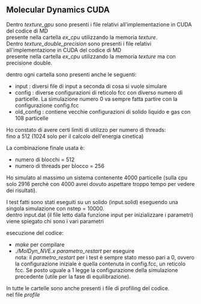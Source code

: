 ## Molecular Dynamics CUDA
  
Dentro *texture_gpu* sono presenti i file relativi all'implementazione in CUDA del codice di MD  
presente nella cartella *ex_cpu* utilizzando la memoria *texture*.    
Dentro *texture_double_precision* sono presenti i file relativi all'implementazione in CUDA del codice di MD  
presente nella cartella *ex_cpu* utilizzando la memoria *texture* ma con precisione double.    
    
dentro ogni cartella sono presenti anche le seguenti:  
- input : diversi file di input a seconda di cosa si vuole simulare  
- config : diverse configurazioni di reticolo fcc con diverso numero di particelle. La simulazione numero 0 va sempre fatta partire con la configurazione config.fcc  
- old\_config : contiene vecchie configurazioni di solido liquido e gas con 108 particelle  
  
Ho constato di avere certi limiti di utilizzo per numero di threads:     
fino a 512 (1024 solo per il calcolo dell'energia cinetica) 
 
La combinazione finale usata è:  
- numero di blocchi = 512 
- numero di threads per blocco = 256   
 
Ho simulato al massimo un sistema contenente 4000 particelle (sulla cpu solo 2916 perchè con 4000 avrei dovuto aspettare troppo tempo per vedere dei risultati).  

I test fatti sono stati eseguiti su un solido (input.solid) eseguendo una singola simulazione con nstep = 10000.  
dentro input.dat (il file letto dalla funzione input per inizializzare i parametri) viene spiegato chi sono i vari parametri   
  
esecuzione del codice:   
- *make* per compilare  
- *./MolDyn\_NVE.x parametro\_restart* per eseguire  
nota: il *parmetro\_restart* per i test è sempre stato messo pari a 0, ovvero la configurazione iniziale è quella contenuta in config.fcc, un reticolo fcc. Se posto uguale a 1 legge la configurazione della simulazione precedente (utile per la fase di equilibrazione).  
  
In tutte le cartelle sono anche presenti i file di profiling del codice.  
nel file *profile*
